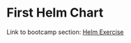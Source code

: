 # First Helm Chart

Link to bootcamp section: [Helm Exercise](https://devops-bootcamp.liatr.io/#/5-release-management/5.4.2-helm)

